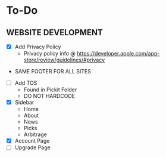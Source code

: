 # To-Do

## WEBSITE DEVELOPMENT
- [x] Add Privacy Policy
    - Privacy policy info @ https://developer.apple.com/app-store/review/guidelines/#privacy
- SAME FOOTER FOR ALL SITES
- [ ] Add TOS
    - Found in Pickit Folder
    - DO NOT HARDCODE
- [x] Sidebar
    - Home
    - About 
    - News
    - Picks
    - Arbitrage
- [x] Account Page
- [ ] Upgrade Page
